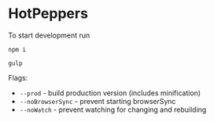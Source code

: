 # HotPeppers

To start development run

`npm i`

`gulp`

Flags:

* `--prod` - build production version (includes minification)
* `--noBrowserSync` - prevent starting browserSync
* `--noWatch` - prevent watching for changing and rebuilding
